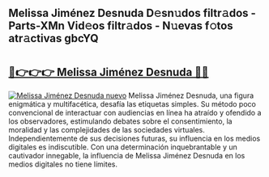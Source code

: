 ## Melissa Jiménez Desnuda D𝚎sn𝚞dos filtr𝚊dos - Parts-XMn Vid𝚎os filtr𝚊dos - N𝚞evas f𝚘tos atr𝚊ctivas gbcYQ

# <h2><a href="http://mbczd6.tromn.icu/?c=Melissa+Jim%c3%a9nez+Desnuda">🔗👉👉👉 Melissa Jiménez Desnuda 🔗🔗</a></h2>

[![Melissa Jiménez Desnuda nuevo](https://i.imgur.com/pEAQMta.gif)](http://mbczd6.tromn.icu/?c=Melissa+Jim%c3%a9nez+Desnuda)
Melissa Jiménez Desnuda, una figura enigmática y multifacética, desafía las etiquetas simples. Su método poco convencional de interactuar con audiencias en línea ha atraído y ofendido a los observadores, estimulando debates sobre el consentimiento, la moralidad y las complejidades de las sociedades virtuales. Independientemente de sus decisiones futuras, su influencia en los medios digitales es indiscutible. Con una determinación inquebrantable y un cautivador innegable, la influencia de Melissa Jiménez Desnuda en los medios digitales no tiene límites.
